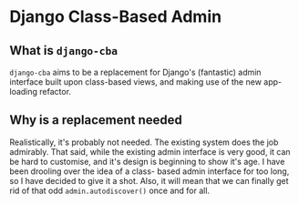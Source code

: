 # Django Class-Based Admin

## What is `django-cba`

`django-cba` aims to be a replacement for Django's (fantastic) admin interface
built upon class-based views, and making use of the new app-loading refactor.

## Why is a replacement needed

Realistically, it's probably not needed. The existing system does the job
admirably. That said, while the existing admin interface is very good, it can
be hard to customise, and it's design is beginning to show it's age. I have
been drooling over the idea of a class- based admin interface for too long, so
I have decided to give it a shot. Also, it will mean that we can finally get
rid of that odd `admin.autodiscover()` once and for all.
